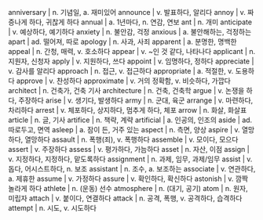 anniversary	| n. 기념일, a. 재미있어
announce	| v. 발표하다, 알리다
annoy	| v. 짜증나게 하다, 귀찮게 하다
annual	| a. 1년마다, n. 연감, 연보
ant	| n. 개미
anticipate	| v. 예상하다, 예기하다
anxiety	| n. 불안감, 걱정
anxious	| a. 불안해하는, 걱정하는
apart	| ad. 떨어져, 따로
apology	| n. 사과, 사죄
apparent	| a. 분명한, 명백한
appeal	| n. 간청, 매력, v. 호소하다
appear	| v. ~인 것 같다, 나타나다
applicant	| n. 지원자, 신청자
apply	| v. 지원하다, 쓰다
appoint	| v. 임명하다, 정하다
appreciate	| v. 감사를 알리다
approach	| n. 접근, v. 접근하다
appropriate	| a. 적절한, v. 도용하다
approve	| v. 찬성하다
approximate	| v. 거의 정확함, v. 비슷하다, 가깝다
architect	| n. 건축가, 건축 기사
architecture	| n. 건축, 건축학
argue	| v. 논쟁을 하다, 주장하다
arise	| v. 생기다, 발생하다
army	| n. 군대, 육군
arrange	| v. 마련하다, 차리하다
arrest	| v. 체포하다, 상지하다, 멈추게 하다, 체포
arrow	| n. 화살, 화살표
article	| n. 글, 기사
artifice	| n. 책략, 계략
artificial	| a. 인공의, 인조의
aside	| ad. 따로두고, 면역
asleep	| a. 잠이 든, 거주 있는
aspect	| n. 측면, 양상
aspire	| v. 열망하다, 열망하다
assault	| n. 폭행(죄), v. 폭행하다
assemble	| v. 모이다, 모으다
assert	| v. 주장하다
assess	| v. 평가하다, 가늠하다
asset	| n. 자산, 이점
assign	| v. 지정하다, 지정하다, 맡도록하다
assignment	| n. 과제, 임무, 과제/임무
assist	| v. 돕다, 어시스트하다, n. 보조
assistant	| n. 조수, a. 보조하는
associate	| v. 연관하다, a. 제휴한
assume	| v. 가정하다
assure	| v. 확인하다, 확신하다
astonish	| v. 깜짝 놀라게 하다
athlete	| n. (운동) 선수
atmosphere	| n. (대기, 공기)
atom	| n. 원자, 미립자
attach	| v. 붙이다, 연결하다
attack	| n. 공격, 폭행, v. 공격하다, 습격하다
attempt	| n. 시도, v. 시도하다
